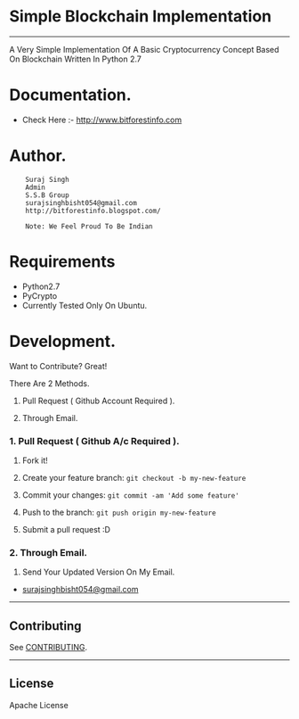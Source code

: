 
# Simple Blockchain Implementation

----

A Very Simple Implementation Of A Basic Cryptocurrency Concept Based On Blockchain Written In Python 2.7

# Documentation.
- Check Here :- http://www.bitforestinfo.com


# Author.

```
    Suraj Singh
    Admin
    S.S.B Group
    surajsinghbisht054@gmail.com
    http://bitforestinfo.blogspot.com/

    Note: We Feel Proud To Be Indian

```


# Requirements
- Python2.7
- PyCrypto
- Currently Tested Only On Ubuntu.

# Development.


Want to Contribute? Great!


There Are 2 Methods.

1. Pull Request ( Github Account Required ).

2. Through Email.


### 1. Pull Request ( Github A/c Required ). 

1. Fork it!

2. Create your feature branch: `git checkout -b my-new-feature`

3. Commit your changes: `git commit -am 'Add some feature'`

4. Push to the branch: `git push origin my-new-feature`

5. Submit a pull request :D



### 2. Through Email.

1. Send Your Updated Version On My Email.

- surajsinghbisht054@gmail.com


-----

## Contributing

See [CONTRIBUTING](/CONTRIBUTING.md).

----

## License

Apache License

